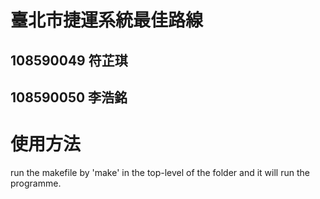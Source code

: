 # 臺北市捷運系統最佳路線

## 108590049 符芷琪
## 108590050 李浩銘

# 使用方法
run the makefile by 'make' in the top-level of the folder and it will run the programme.
